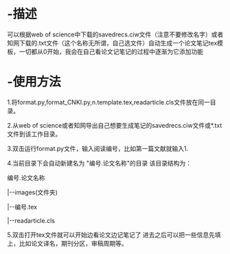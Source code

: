 # -描述
可以根据web of science中下载的savedrecs.ciw文件（注意不要修改名字）或者知网下载的.txt文件（这个名称无所谓，自己选文件）自动生成一个论文笔记tex模板，一切都从0开始，我会在自己看论文记笔记的过程中逐渐为它添加功能

# -使用方法
1.将format.py,format_CNKI.py,n.template.tex,readarticle.cls文件放在同一目录。

2.从web of science或者知网导出自己想要生成笔记的savedrecs.ciw文件或*.txt文件到该工作目录。

3.双击运行format.py文件，输入阅读编号，比如第一篇文献就输入1.

4.当前目录下会自动新建名为 "编号.论文名称"的目录
该目录结构为：

编号.论文名称

|--images(文件夹)

|--编号.tex

|--readarticle.cls

5.双击打开tex文件就可以开始边看论文边记笔记了
进去之后可以把一些信息先填上，比如论文译名，期刊分区，审稿周期等。
